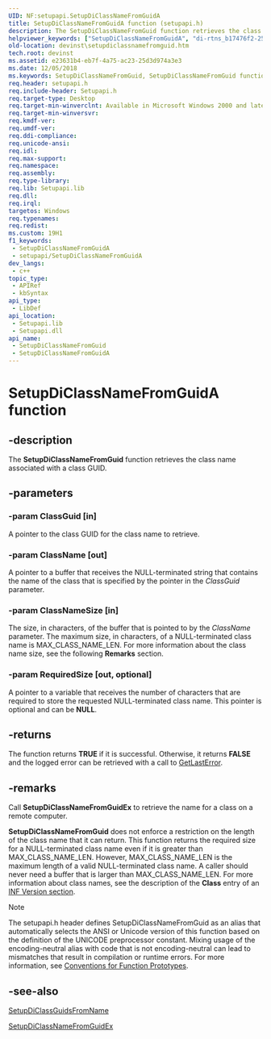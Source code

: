 ```yaml
---
UID: NF:setupapi.SetupDiClassNameFromGuidA
title: SetupDiClassNameFromGuidA function (setupapi.h)
description: The SetupDiClassNameFromGuid function retrieves the class name associated with a class GUID. (ANSI)
helpviewer_keywords: ["SetupDiClassNameFromGuidA", "di-rtns_b17476f2-25e2-48ed-be4d-53af55541056.xml"]
old-location: devinst\setupdiclassnamefromguid.htm
tech.root: devinst
ms.assetid: e23631b4-eb7f-4a75-ac23-25d3d974a3e3
ms.date: 12/05/2018
ms.keywords: SetupDiClassNameFromGuid, SetupDiClassNameFromGuid function [Device and Driver Installation], SetupDiClassNameFromGuidA, SetupDiClassNameFromGuidW, devinst.setupdiclassnamefromguid, di-rtns_b17476f2-25e2-48ed-be4d-53af55541056.xml, setupapi/SetupDiClassNameFromGuid
req.header: setupapi.h
req.include-header: Setupapi.h
req.target-type: Desktop
req.target-min-winverclnt: Available in Microsoft Windows 2000 and later versions of Windows.
req.target-min-winversvr: 
req.kmdf-ver: 
req.umdf-ver: 
req.ddi-compliance: 
req.unicode-ansi: 
req.idl: 
req.max-support: 
req.namespace: 
req.assembly: 
req.type-library: 
req.lib: Setupapi.lib
req.dll: 
req.irql: 
targetos: Windows
req.typenames: 
req.redist: 
ms.custom: 19H1
f1_keywords:
 - SetupDiClassNameFromGuidA
 - setupapi/SetupDiClassNameFromGuidA
dev_langs:
 - c++
topic_type:
 - APIRef
 - kbSyntax
api_type:
 - LibDef
api_location:
 - Setupapi.lib
 - Setupapi.dll
api_name:
 - SetupDiClassNameFromGuid
 - SetupDiClassNameFromGuidA
---
```


# SetupDiClassNameFromGuidA function


## -description

The <b>SetupDiClassNameFromGuid</b> function retrieves the class name associated with a class GUID.

## -parameters

### -param ClassGuid [in]

A pointer to the class GUID for the class name to retrieve.

### -param ClassName [out]

A pointer to a buffer that receives the NULL-terminated string that contains the name of the class that is specified by the pointer in the <i>ClassGuid</i> parameter.

### -param ClassNameSize [in]

The size, in characters, of the buffer that is pointed to by the <i>ClassName</i> parameter. The maximum size, in characters, of a NULL-terminated class name is MAX_CLASS_NAME_LEN. For more information about the class name size, see the following <b>Remarks</b> section.

### -param RequiredSize [out, optional]

A pointer to a variable that receives the number of characters that are required to store the requested NULL-terminated class name. This pointer is optional and can be <b>NULL</b>.

## -returns

The function returns <b>TRUE</b> if it is successful. Otherwise, it returns <b>FALSE</b> and the logged error can be retrieved with a call to <a href="/windows/win32/api/errhandlingapi/nf-errhandlingapi-getlasterror">GetLastError</a>.

## -remarks

Call <b>SetupDiClassNameFromGuidEx</b> to retrieve the name for a class on a remote computer.

<b>SetupDiClassNameFromGuid</b> does not enforce a restriction on the length of the class name that it can return. This function returns the required size for a NULL-terminated class name even if it is greater than MAX_CLASS_NAME_LEN. However, MAX_CLASS_NAME_LEN is the maximum length of a valid NULL-terminated class name. A caller should never need a buffer that is larger than MAX_CLASS_NAME_LEN. For more information about class names, see the description of the <b>Class</b> entry of an <a href="/windows-hardware/drivers/install/inf-version-section">INF Version section</a>.





> [!NOTE]
> The setupapi.h header defines SetupDiClassNameFromGuid as an alias that automatically selects the ANSI or Unicode version of this function based on the definition of the UNICODE preprocessor constant. Mixing usage of the encoding-neutral alias with code that is not encoding-neutral can lead to mismatches that result in compilation or runtime errors. For more information, see [Conventions for Function Prototypes](/windows/win32/intl/conventions-for-function-prototypes).

## -see-also

<a href="/windows/desktop/api/setupapi/nf-setupapi-setupdiclassguidsfromnamea">SetupDiClassGuidsFromName</a>



<a href="/windows/desktop/api/setupapi/nf-setupapi-setupdiclassnamefromguidexa">SetupDiClassNameFromGuidEx</a>
